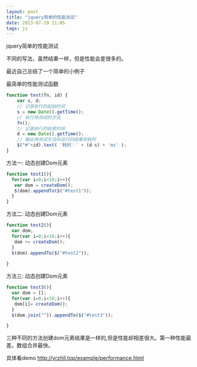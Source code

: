 ```yaml
---
layout: post
title: "jquery简单的性能测试"
date: 2013-07-29 11:05
tags: js
---
```

jquery简单的性能测试

不同的写法，虽然结果一样，但是性能会差很多的。

最近自己总结了一个简单的小例子

最简单的性能测试函数
```javascript
function test(fn, id) {
    var s, d;
    // 记录执行的起始时间
    s = new Date().getTime();
    // 执行待测试的方法
    fn();
    // 记录执行的结束时间
    d = new Date().getTime();
    // 输出待测试方法所运行的结果和耗时
    $("#"+id).text( '耗时：' + (d-s) + 'ms' );
}
```

方法一: 动态创建Dom元素
```javascript
function test1(){
  for(var i=0;i<10;i++){
   var dom = createDom();
   $(dom).appendTo($("#test1"));
  } 
}
```

<!-- more -->

方法二: 动态创建Dom元素
```javascript
function test2(){
  var dom;
  for(var i=0;i<10;i++){
   dom += createDom();
  }
  $(dom).appendTo($("#test2"));
 
}
```

方法三: 动态创建Dom元素
```javascript
function test3(){
  var dom = [];
  for(var i=0;i<10;i++){
   dom[i]= createDom();
  }
  $(dom.join("")).appendTo($("#test3"));

}
```

三种不同的方法创建dom元素结果是一样的,但是性能却相差很大。第一种性能最差。数组合并最快。

具体看demo
<a href="http://yrzhll.top/example/performance.html">http://yrzhll.top/example/performance.html</a>
